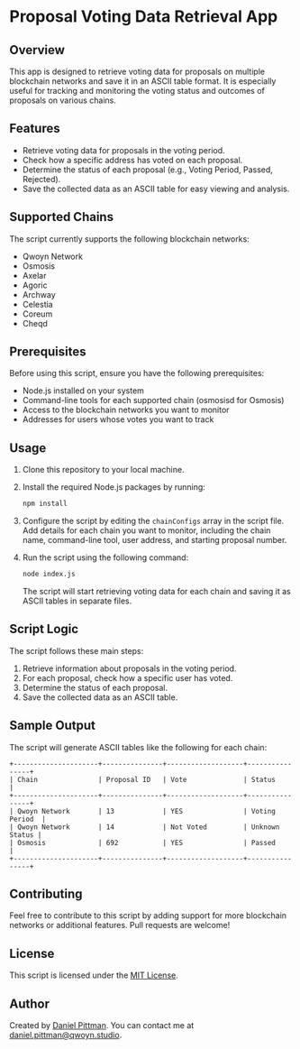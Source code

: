 # Proposal Voting Data Retrieval App

## Overview

This app is designed to retrieve voting data for proposals on multiple blockchain networks and save it in an ASCII table format. It is especially useful for tracking and monitoring the voting status and outcomes of proposals on various chains.

## Features

- Retrieve voting data for proposals in the voting period.
- Check how a specific address has voted on each proposal.
- Determine the status of each proposal (e.g., Voting Period, Passed, Rejected).
- Save the collected data as an ASCII table for easy viewing and analysis.

## Supported Chains

The script currently supports the following blockchain networks:

- Qwoyn Network
- Osmosis
- Axelar
- Agoric
- Archway
- Celestia
- Coreum
- Cheqd

## Prerequisites

Before using this script, ensure you have the following prerequisites:

- Node.js installed on your system
- Command-line tools for each supported chain (osmosisd for Osmosis)
- Access to the blockchain networks you want to monitor
- Addresses for users whose votes you want to track

## Usage

1. Clone this repository to your local machine.

2. Install the required Node.js packages by running:

   ```bash
   npm install
   ```

3. Configure the script by editing the `chainConfigs` array in the script file. Add details for each chain you want to monitor, including the chain name, command-line tool, user address, and starting proposal number.

4. Run the script using the following command:

   ```bash
   node index.js
   ```

   The script will start retrieving voting data for each chain and saving it as ASCII tables in separate files.

## Script Logic

The script follows these main steps:

1. Retrieve information about proposals in the voting period.
2. For each proposal, check how a specific user has voted.
3. Determine the status of each proposal.
4. Save the collected data as an ASCII table.

## Sample Output

The script will generate ASCII tables like the following for each chain:

```
+---------------------+---------------+-------------------+----------------+
| Chain               | Proposal ID   | Vote              | Status         |
+---------------------+---------------+-------------------+----------------+
| Qwoyn Network       | 13            | YES               | Voting Period  |
| Qwoyn Network       | 14            | Not Voted         | Unknown Status |
| Osmosis             | 692           | YES               | Passed         |
+---------------------+---------------+-------------------+----------------+
```

## Contributing

Feel free to contribute to this script by adding support for more blockchain networks or additional features. Pull requests are welcome!

## License

This script is licensed under the [MIT License](LICENSE).

## Author

Created by [Daniel Pittman](https://github.com/dpdanpittman). You can contact me at daniel.pittman@qwoyn.studio.
